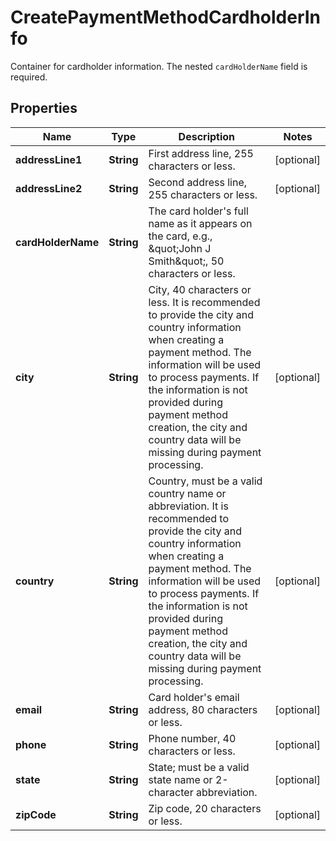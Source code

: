 

# CreatePaymentMethodCardholderInfo

Container for cardholder information. The nested `cardHolderName` field is required. 

## Properties

| Name | Type | Description | Notes |
|------------ | ------------- | ------------- | -------------|
|**addressLine1** | **String** | First address line, 255 characters or less.  |  [optional] |
|**addressLine2** | **String** | Second address line, 255 characters or less.  |  [optional] |
|**cardHolderName** | **String** | The card holder&#39;s full name as it appears on the card, e.g., \&quot;John J Smith\&quot;, 50 characters or less.  |  |
|**city** | **String** | City, 40 characters or less. It is recommended to provide the city and country information when creating a payment method. The information will be used to process payments. If the information is not provided during payment method creation, the city and country data will be missing during payment processing.  |  [optional] |
|**country** | **String** | Country, must be a valid country name or abbreviation. It is recommended to provide the city and country information when creating a payment method. The information will be used to process payments. If the information is not provided during payment method creation, the city and country data will be missing during payment processing.  |  [optional] |
|**email** | **String** | Card holder&#39;s email address, 80 characters or less.  |  [optional] |
|**phone** | **String** | Phone number, 40 characters or less.  |  [optional] |
|**state** | **String** | State; must be a valid state name or 2-character abbreviation.  |  [optional] |
|**zipCode** | **String** | Zip code, 20 characters or less.  |  [optional] |



